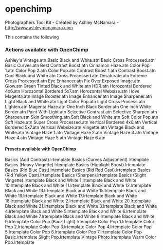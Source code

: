 openchimp
=========

Photographers Tool Kit - Created by Ashley McNamara - http://www.ashleymcnamara.com

This contains the following

### Actions available with OpenChimp ###

Ashley's Vintage.atn
Basic Black and White.atn
Basic Cross Processed.atn
Basic Curves.atn
Best Contrast Boost.atn
Cinnamon Haze.atn
Color Pop 1.atn
Color Pop 2.atn
Color Pop.atn
Contrast Boost 1.atn
Contrast Boost.atn
Cool Black and White.atn
Cross Processed.atn
Desaturate.atn
Extreme Cross Processed.atn
Eye Enhancer.atn
Fix Over Exposed Image.atn
Glow.atn
Green Tinted Black and White.atn
HDR.atn
Horozontal Bordered 4x6.atn
Horozontal Bordered 5x7.atn
Horozontal Websize.atn
I love Magenta.atn
Image Booster.atn
Image Enhancer.atn
Image Sharpener.atn
Light Black and White.atn
Light Color Pop.atn
Light Cross Process.atn
Lighten.atn
Magenta Haze.atn
One Inch Black Border.atn
One Inch White Border.atn
Paint With Light.atn
Selective Contrast.atn
Selective Sharpen.atn
Sharpen.atn
Skin Smoothing.atn
Soft Black and White.atn
Soft Color Pop.atn
Soft Haze.atn
Super Cross Processed.atn
Vertical Bordered 4x6.atn
Vertical Bordered 5x7.atn
Vertical Websize.atn
Vingette.atn
Vintage Black and White.atn
Vintage Haze 1.atn
Vintage Haze 2.atn
Vintage Haze 3.atn
Vintage Haze 4.atn
Vintage Haze 5.atn
Vintage Haze 6.atn

#### Presets available with OpenChimp  ### 

Basics (Add Contrast).lrtemplate
Basics (Curves Adjustment).lrtemplate
Basics (Heavy Vingette).lrtemplate
Basics (Highlight Boost).lrtemplate
Basics (Rid Blue Cast).lrtemplate
Basics (Rid Red Cast).lrtemplate
Basics (Rid Yellow Cast).lrtemplate
Basics (Sharpen).lrtemplate
Basics (Slight Vingette).lrtemplate
Black and White 1.lrtemplate
Black and White 10.lrtemplate
Black and White 11.lrtemplate
Black and White 12.lrtemplate
Black and White 13.lrtemplate
Black and White 15.lrtemplate
Black and White 16.lrtemplate
Black and White 17.lrtemplate
Black and White 18.lrtemplate
Black and White 2.lrtemplate
Black and White 20.lrtemplate
Black and White 21.lrtemplate
Black and White 3.lrtemplate
Black and White 4.lrtemplate
Black and White 5.lrtemplate
Black and White 6.lrtemplate
Black and White 7.lrtemplate
Black and White 8.lrtemplate
Black and White 9.lrtemplate
Color Pop (Back Light).lrtemplate
Color Pop 1.lrtemplate
Color Pop 2.lrtemplate
Color Pop 3.lrtemplate
Color Pop 4.lrtemplate
Color Pop 5.lrtemplate
Color Pop 6.lrtemplate
Color Pop 7.lrtemplate
Color Pop Basic.lrtemplate
Slight Pop.lrtemplate
Vintage Photo.lrtemplate
Warm Color Pop.lrtemplate

